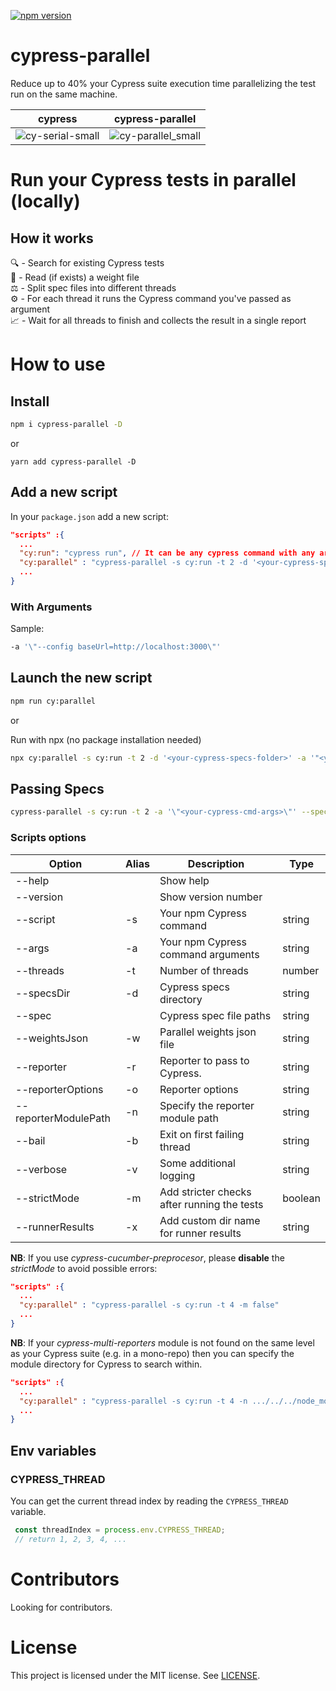 [![npm version](https://badge.fury.io/js/cypress-parallel.svg)](https://badge.fury.io/js/cypress-parallel)

# cypress-parallel

Reduce up to 40% your Cypress suite execution time parallelizing the test run on the same machine.

|                                                          cypress                                                          |                                                      cypress-parallel                                                       |
| :-----------------------------------------------------------------------------------------------------------------------: | :-------------------------------------------------------------------------------------------------------------------------: |
| ![cy-serial-small](https://user-images.githubusercontent.com/38537547/114301114-92600a80-9ac3-11eb-9166-e95ae9cd5178.gif) | ![cy-parallel_small](https://user-images.githubusercontent.com/38537547/114301127-9db33600-9ac3-11eb-9bfc-c2096023bba7.gif) |

# Run your Cypress tests in parallel (locally)

## How it works

🔍 - Search for existing Cypress tests\
📄 - Read (if exists) a weight file\
⚖️ - Split spec files into different threads\
⚙️ - For each thread it runs the Cypress command you've passed as argument\
📈 - Wait for all threads to finish and collects the result in a single report

# How to use

## Install

```sh
npm i cypress-parallel -D
```

or

```
yarn add cypress-parallel -D
```

## Add a new script

In your `package.json` add a new script:

```json
"scripts" :{
  ...
  "cy:run": "cypress run", // It can be any cypress command with any argument
  "cy:parallel" : "cypress-parallel -s cy:run -t 2 -d '<your-cypress-specs-folder>' -a '\"<your-cypress-cmd-args>\"'"
  ...
}
```

### With Arguments

Sample:

```sh
-a '\"--config baseUrl=http://localhost:3000\"'
```

## Launch the new script

```sh
npm run cy:parallel
```

or

Run with npx (no package installation needed)

```sh
npx cy:parallel -s cy:run -t 2 -d '<your-cypress-specs-folder>' -a '"<your-cypress-cmd-args>"'
```

## Passing Specs

```sh
cypress-parallel -s cy:run -t 2 -a '\"<your-cypress-cmd-args>\"' --spec path/to/spec1.spec.js path/to/spec2.spec.js
```

### Scripts options

| Option               | Alias | Description                                 | Type    |
| -------------------- | ----- | ------------------------------------------- | ------- |
| --help               |       | Show help                                   |         |
| --version            |       | Show version number                         |         |
| --script             | -s    | Your npm Cypress command                    | string  |
| --args               | -a    | Your npm Cypress command arguments          | string  |
| --threads            | -t    | Number of threads                           | number  |
| --specsDir           | -d    | Cypress specs directory                     | string  |
| --spec               |       | Cypress spec file paths                     | string  |
| --weightsJson        | -w    | Parallel weights json file                  | string  |
| --reporter           | -r    | Reporter to pass to Cypress.                | string  |
| --reporterOptions    | -o    | Reporter options                            | string  |
| --reporterModulePath | -n    | Specify the reporter module path            | string  |
| --bail               | -b    | Exit on first failing thread                | string  |
| --verbose            | -v    | Some additional logging                     | string  |
| --strictMode         | -m    | Add stricter checks after running the tests | boolean |
| --runnerResults      | -x    | Add custom dir name for runner results      | string  |

**NB**: If you use *cypress-cucumber-preprocesor*, please **disable** the *strictMode* to avoid possible errors:

```json
"scripts" :{
  ...
  "cy:parallel" : "cypress-parallel -s cy:run -t 4 -m false"
  ...
}
```

**NB**: If your *cypress-multi-reporters* module is not found on the same level as your Cypress suite (e.g. in a mono-repo) then you can specify the module directory for Cypress to search within.

```json
"scripts" :{
  ...
  "cy:parallel" : "cypress-parallel -s cy:run -t 4 -n .../../../node_modules/cypress-multi-reporters"
  ...
}
```

## Env variables

### CYPRESS_THREAD

You can get the current thread index by reading the `CYPRESS_THREAD` variable.

```javascript
 const threadIndex = process.env.CYPRESS_THREAD;
 // return 1, 2, 3, 4, ...
```

# Contributors

Looking for contributors.

# License

This project is licensed under the MIT license. See [LICENSE](LICENSE).
